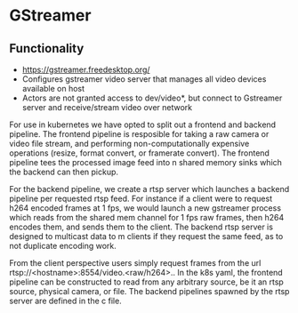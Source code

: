 # GStreamer

## Functionality
- https://gstreamer.freedesktop.org/
- Configures gstreamer video server that manages all video devices available on host
- Actors are not granted access to dev/video*, but connect to Gstreamer server and receive/stream video over network

For use in kubernetes we have opted to split out a frontend and backend pipeline. The frontend pipeline is resposible for taking a raw camera or video file stream, and performing non-computationally expensive operations (resize, format convert, or framerate convert). The frontend pipeline tees the processed image feed into n shared memory sinks which the backend can then pickup.

For the backend pipeline, we create a rtsp server which launches a backend pipeline per requested rtsp feed. For instance if a client were to request h264 encoded frames at 1 fps, we would launch a new gstreamer process which reads from the shared mem channel for 1 fps raw frames, then h264 encodes them, and sends them to the client. The backend rtsp server is designed to multicast data to m clients if they request the same feed, as to not duplicate encoding work.

From the client perspective users simply request frames from the url rtsp://\<hostname\>:8554/video.<raw/h264>.<framerate>. In the k8s yaml, the frontend pipeline can be constructed to read from any arbitrary source, be it an rtsp source, physical camera, or file. The backend pipelines spawned by the rtsp server are defined in the c file.